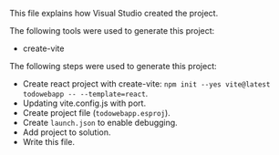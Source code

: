 This file explains how Visual Studio created the project.

The following tools were used to generate this project:
- create-vite

The following steps were used to generate this project:
- Create react project with create-vite: `npm init --yes vite@latest todowebapp -- --template=react`.
- Updating vite.config.js with port.
- Create project file (`todowebapp.esproj`).
- Create `launch.json` to enable debugging.
- Add project to solution.
- Write this file.

